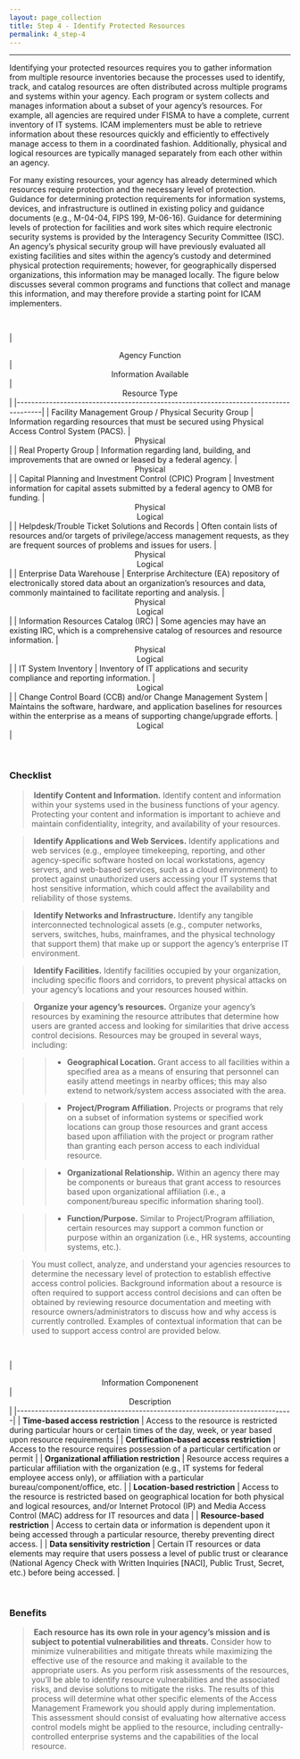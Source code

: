 ```yaml
---
layout: page_collection
title: Step 4 - Identify Protected Resources
permalink: 4_step-4
---
```

<script>
$(function() {
  $( "#accordion" ).accordion({
    heightStyle: "content",
    collapsible: "true",
    active: "false"
  });
});
</script>

<script src="https://use.fontawesome.com/e20c671b68.js"></script>
-----------------------------------------------------------

Identifying your protected resources requires you to gather information from multiple resource inventories because the processes used to identify, track, and catalog resources are often distributed across multiple programs and systems within your agency. Each program or system collects and manages information about a subset of your agency’s resources.  For example, all agencies are required under FISMA to have a complete, current inventory of IT systems. ICAM implementers must be able to retrieve information about these resources quickly and efficiently to effectively manage access to them in a coordinated fashion. Additionally, physical and logical resources are typically managed separately from each other within an agency.

For many existing resources, your agency has already determined which resources require protection and the necessary level of protection. Guidance for determining protection requirements for information systems, devices, and infrastructure is outlined in existing policy and guidance documents (e.g., M-04-04, FIPS 199, M-06-16). Guidance for determining levels of protection for facilities and work sites which require electronic security systems is provided by the Interagency Security Committee (ISC). An agency’s physical security group will have previously evaluated all existing facilities and sites within the agency’s custody and determined physical protection requirements; however, for geographically dispersed organizations, this information may be managed locally. The figure below discusses several common programs and functions that collect and manage this information, and may therefore provide a starting point for ICAM implementers.

<br>

| <center> Agency Function </center> | <center> Information Available </center> | <center> Resource Type </center> |
|-------------------------------------------------------------------------------------|
| Facility Management Group / Physical Security Group | Information regarding resources that must be secured using Physical Access Control System (PACS). | <center> Physical </center> | 
| Real Property Group | Information regarding land, building, and improvements that are owned or leased by a federal agency. | <center> Physical </center> | 
| Capital Planning and Investment Control (CPIC) Program | Investment information for capital assets submitted by a federal agency to OMB for funding. | <center> Physical </center><center> Logical </center> |
| Helpdesk/Trouble Ticket Solutions and Records | Often contain lists of resources and/or targets of privilege/access management requests, as they are frequent sources of problems and issues for users. | <center> Physical </center><center> Logical </center> | 
| Enterprise Data Warehouse | Enterprise Architecture (EA) repository of electronically stored data about an organization’s resources and data, commonly maintained to facilitate reporting and analysis. | <center> Physical </center><center> Logical </center> |
| Information Resources Catalog (IRC) | Some agencies may have an existing IRC, which is a comprehensive catalog of resources and resource information. | <center> Physical </center><center> Logical </center> |
| IT System Inventory | Inventory of IT applications and security compliance and reporting information. | <center> Logical </center> |
| Change Control Board (CCB) and/or Change Management System | Maintains the software, hardware, and application baselines for resources within the enterprise as a means of supporting change/upgrade efforts. | <center> Logical </center> |

<br>

### Checklist 

> <i class="fa fa-check-square-o"></i> &nbsp;**Identify Content and Information.** Identify content and information within your systems used in the business functions of your agency. Protecting your content and information is important to achieve and maintain confidentiality, integrity, and availability of your resources. 

> <i class="fa fa-check-square-o"></i> &nbsp;**Identify Applications and Web Services.** Identify applications and web services (e.g., employee timekeeping, reporting, and other agency-specific software hosted on local workstations, agency servers, and web-based services, such as a cloud environment) to protect against unauthorized users accessing your IT systems that host sensitive information, which could affect the availability and reliability of those systems. 

> <i class="fa fa-check-square-o"></i> &nbsp;**Identify Networks and Infrastructure.** Identify any tangible interconnected technological assets (e.g., computer networks, servers, switches, hubs, mainframes, and the physical technology that support them) that make up or support the agency’s enterprise IT environment.

> <i class="fa fa-check-square-o"></i> &nbsp;**Identify Facilities.** Identify facilities occupied by your organization, including specific floors and corridors, to prevent physical attacks on your agency’s locations and your resources housed within.

> <i class="fa fa-check-square-o"></i> &nbsp;**Organize your agency’s resources.** Organize your agency’s resources by examining the resource attributes that determine how users are granted access and looking for similarities that drive access control decisions.   Resources may be grouped in several ways, including:

>> * **Geographical Location.** Grant access to all facilities within a specified area as a means of ensuring that personnel can easily attend meetings in nearby offices; this may also extend to network/system access associated with the area.

>> * **Project/Program Affiliation.** Projects or programs that rely on a subset of information systems or specified work locations can group those resources and grant access based upon affiliation with the project or program rather than granting each person access to each individual resource.

>> * **Organizational Relationship.** Within an agency there may be components or bureaus that grant access to resources based upon organizational affiliation (i.e., a component/bureau specific information sharing tool).

>> * **Function/Purpose.** Similar to Project/Program affiliation, certain resources may support a common function or purpose within an organization (i.e., HR systems, accounting systems, etc.).

> You must collect, analyze, and understand your agencies resources to determine the necessary level of protection to establish effective access control policies. Background information about a resource is often required to support access control decisions and can often be obtained by reviewing resource documentation and meeting with resource owners/administrators to discuss how and why access is currently controlled. Examples of contextual information that can be used to support access control are provided below.

<br>

| <center> Information Componenent </center> | <center> Description </center> |
|-----------------------------------------------------------------------------|
| **Time-based access restriction** | Access to the resource is restricted during particular hours or certain times of the day, week, or year based upon resource requirements |
| **Certification-based access restriction** | Access to the resource requires possession of a particular certification or permit |
| **Organizational affiliation restriction** | Resource access requires a particular affiliation with the organization (e.g., IT systems for federal employee access only), or affiliation with a particular bureau/component/office, etc. |
| **Location-based restriction** | Access to the resource is restricted based on geographical location for both physical and logical resources, and/or Internet Protocol (IP) and Media Access Control (MAC) address for IT resources and data |
| **Resource-based restriction** | Access to certain data or information is dependent upon it being accessed through a particular resource, thereby preventing direct access. | 
| **Data sensitivity restriction** | Certain IT resources or data elements may require that users possess a level of public trust or clearance (National Agency Check with Written Inquiries [NACI], Public Trust, Secret, etc.) before being accessed. | 

<br>

### Benefits

> <i class="fa fa-thumbs-o-up" aria-hidden="true"></i> &nbsp;**Each resource has its own role in your agency’s mission and is subject to potential vulnerabilities and threats.** Consider how to minimize vulnerabilities and mitigate threats while maximizing the effective use of the resource and making it available to the appropriate users. As you perform risk assessments of the resources, you’ll be able to identify resource vulnerabilities and the associated risks, and devise solutions to mitigate the risks. The results of this process will determine what other specific elements of the Access Management Framework you should apply during implementation. This assessment should consist of evaluating how alternative access control models might be applied to the resource, including centrally-controlled enterprise systems and the capabilities of the local resource. 
